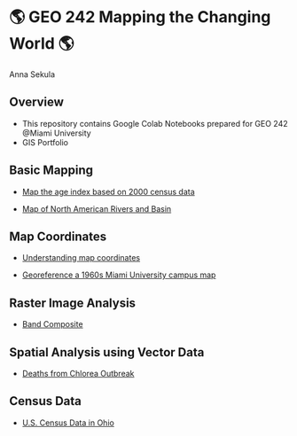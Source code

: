# :earth_americas: GEO 242 Mapping the Changing World :earth_americas:

Anna Sekula

## Overview
- This repository contains Google Colab Notebooks prepared for GEO 242 @Miami University
- GIS Portfolio

## Basic Mapping

- [Map the age index based on 2000 census data](https://github.com/annasekulaa/gis-project-portfolio-geo242/blob/main/Copy_of_week_05_assignment_template.ipynb)
  
- [Map of North American Rivers and Basin](https://github.com/annasekulaa/gis-project-portfolio-geo242/blob/main/basic-mapping/first-qgis-mapping.ipynb)

## Map Coordinates

- [Understanding map coordinates](https://github.com/annasekulaa/gis-project-portfolio-geo242/blob/main/map-coordinate-basics/understanding-coordinates.ipynb)

- [Georeference a 1960s Miami University campus map](https://github.com/annasekulaa/gis-project-portfolio-geo242/blob/main/georefrencing.ipynb)

## Raster Image Analysis

- [Band Composite](https://github.com/annasekulaa/gis-project-portfolio-geo242/blob/main/Band%20Compostion/Copy_of_geo242_understand_band_composite.ipynb)

## Spatial Analysis using Vector Data

- [Deaths from Chlorea Outbreak](https://colab.research.google.com/drive/1p_y7oxe0QNqLLf-aX8w7PXTgZ7Vp4-Yr#scrollTo=xn1jvijPqI37)

## Census Data

- [U.S. Census Data in Ohio](https://github.com/annasekulaa/gis-project-portfolio-geo242/blob/main/Copy_of_week_12_assignment_template.ipynb)
